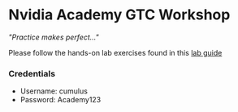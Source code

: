 # Nvidia Academy GTC Workshop

*"Practice makes perfect..."*

Please follow the hands-on lab exercises found in this [lab guide](https://github.com/laquiante/ON-15/blob/main/GTCWorkshopLabGuide.pdf)


### Credentials

- Username: cumulus
- Password: Academy123

